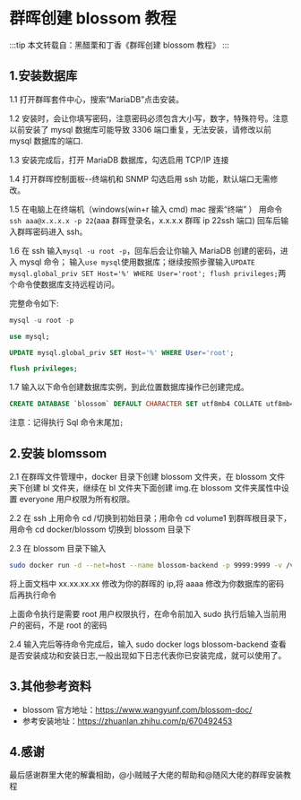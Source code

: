 <script setup lang="ts">
import { onMounted } from 'vue'
import { info } from '../../scripts/stat-api'

onMounted(() => {
  info()
})
</script>

# 群晖创建 blossom 教程

:::tip
本文转载自：黑醋栗和丁香《群晖创建 blossom 教程》
:::

## 1.安装数据库

1.1 打开群晖套件中心，搜索“MariaDB”点击安装。

<bl-img src="../../imgs/deploy/qunhui/WechatIMG142.jpg" width="700px" :shadow="false"/>

1.2 安装时，会让你填写密码，注意密码必须包含大小写，数字，特殊符号。注意以前安装了 mysql 数据库可能导致 3306 端口重复，无法安装，请修改以前 mysql 数据库的端口.

1.3 安装完成后，打开 MariaDB 数据库，勾选启用 TCP/IP 连接

<bl-img src="../../imgs/deploy/qunhui/iShot_2023-12-09_10.48.54.png" width="700px" :shadow="false"/>

1.4 打开群晖控制面板--终端机和 SNMP 勾选启用 ssh 功能，默认端口无需修改。

<bl-img src="../../imgs/deploy/qunhui/3.png" width="700px" :shadow="false"/>

1.5 在电脑上在终端机（windows(win+r 输入 cmd) mac 搜索“终端” ） 用命令`ssh aaa@x.x.x.x -p 22`(aaa 群晖登录名，x.x.x.x 群晖 ip 22ssh 端口) 回车后输入群晖密码进入 ssh。

<bl-img src="../../imgs/deploy/qunhui/5.png" width="700px" :shadow="false"/>

1.6 在 ssh 输入`mysql -u root -p`，回车后会让你输入 MariaDB 创建的密码，进入 mysql 命令； 输入`use mysql`使用数据库；继续按照步骤输入`UPDATE mysql.global_priv SET Host='%' WHERE User='root'; flush privileges;`两个命令使数据库支持远程访问。

<bl-img src="../../imgs/deploy/qunhui/iShot_2023-12-09_11.25.36.png" width="700px" :shadow="false"/>

<bl-img src="../../imgs/deploy/qunhui/{43B47497-2715-5F39-3B1C-85E7447CE8C6}.png" width="700px" :shadow="false"/>

完整命令如下:

```sql
mysql -u root -p

use mysql;

UPDATE mysql.global_priv SET Host='%' WHERE User='root';

flush privileges;
```

1.7 输入以下命令创建数据库实例，到此位置数据库操作已创建完成。

```sql
CREATE DATABASE `blossom` DEFAULT CHARACTER SET utf8mb4 COLLATE utf8mb4_bin;
```

注意：记得执行 Sql 命令末尾加`;`

## 2.安装 blomssom

2.1 在群晖文件管理中，docker 目录下创建 blossom 文件夹，在 blossom 文件夹下创建 bl 文件夹，继续在 bl 文件夹下面创建 img.在 blossom 文件夹属性中设置 everyone 用户权限为所有权限。

<bl-img src="../../imgs/deploy/qunhui/iShot_2023-12-09_12.26.04.png" width="700px" :shadow="false"/>

<bl-img src="../../imgs/deploy/qunhui/7.png" width="700px" :shadow="false"/>

2.2 在 ssh 上用命令 cd /切换到初始目录；用命令 cd volume1 到群晖根目录下，用命令 cd docker/blossom 切换到 blossom 目录下

<bl-img src="../../imgs/deploy/qunhui/iShot_2023-12-09_12.34.41.png" width="700px" :shadow="false"/>

2.3 在 blossom 目录下输入

```bash
sudo docker run -d --net=host --name blossom-backend -p 9999:9999 -v /volume1/docker/blossom/bl/:/home/bl/ jasminexzzz/blossom:latest --project.iaas.blos.domain="http://127.0.0.1:9999/pic/" --project.iaas.blos.default-path="/home/bl/img/" --spring.datasource.url="jdbc:mysql://xx.xx.xx.xx:3306/blossom?useUnicode=true&characterEncoding=utf-8&allowPublicKeyRetrieval=true&allowMultiQueries=true&useSSL=false&&serverTimezone=GMT%2B8" --spring.datasource.username=root --spring.datasource.password=aaaa
```

<bl-img src="../../imgs/deploy/qunhui/10.png" width="700px" :shadow="false"/>

将上面文档中 xx.xx.xx.xx 修改为你的群晖的 ip,将 aaaa 修改为你数据库的密码 后再执行命令

上面命令执行是需要 root 用户权限执行，在命令前加入 sudo 执行后输入当前用户的密码，不是 root 的密码

2.4 输入完后等待命令完成后，输入 sudo docker logs blossom-backend 查看是否安装成功和安装日志,一般出现如下日志代表你已安装完成，就可以使用了。

<bl-img src="../../imgs/deploy/qunhui/{C9AE41DA-73D1-26E8-EDCC-411494B5AE26}.png" width="700px" :shadow="false"/>

## 3.其他参考资料

- blossom 官方地址：https://www.wangyunf.com/blossom-doc/
- 参考安装地址：https://zhuanlan.zhihu.com/p/670492453

## 4.感谢

最后感谢群里大佬的解囊相助，@小贼贼子大佬的帮助和@随风大佬的群晖安装教程
